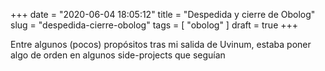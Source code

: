 +++
date = "2020-06-04 18:05:12"
title = "Despedida y cierre de Obolog"
slug = "despedida-cierre-obolog"
tags = [ "obolog" ]
draft = true
+++

Entre algunos (pocos) propósitos tras mi salida de Uvinum, estaba poner algo de orden en algunos side-projects que seguían 